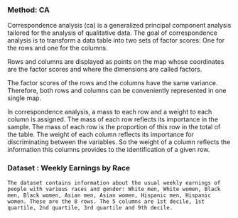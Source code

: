 ### Method: CA

Correspondence analysis (ca) is a generalized principal component analysis tailored for the analysis of qualitative data.
The goal of correspondence analysis is to transform a data table into two sets of factor scores: One for the rows and one for the columns.

Rows and columns are displayed as points on the map whose coordinates are the factor scores and where the dimensions are called factors.

The factor scores of the rows and the columns have the same variance. 
Therefore, both rows and columns can be conveniently represented in one single map.

In correspondence analysis, a mass to each row and a weight to each column is assigned. 
The mass of each row reflects its importance in the sample. 
The mass of each row is the proportion of this row in the total of the table.
The weight of each column reflects its importance for discriminating between the variables. 
So the weight of a column reflects the information this columns provides to the identification of a given row.

### Dataset : Weekly Earnings by Race

```
The dataset contains information about the usual weekly earnings of people with various races and gender: White men, White women, Black men, Black women, Asian men, Asian women, Hispanic men, Hispanic women. These are the 8 rows. The 5 columns are 1st decile, 1st quartile, 2nd quartile, 3rd quartile and 9th decile. 
```
